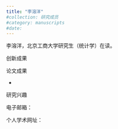 ```yaml
---
title: "李溶洋"
#collection: 研究成员
#category: manuscripts
#date: 
---
```

李溶洋，北京工商大学研究生（统计学）在读。

创新成果

论文成果

 -  

研究兴趣

电子邮箱：

个人学术网址：


